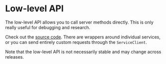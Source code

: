
# Low-level API

The low-level API allows you to call server methods directly. This is only really useful for debugging and research.

Check out the [source code](https://github.com/kinnay/ABN-Amro). There are wrappers around individual services, or you can send entirely custom requests through the `ServiceClient`.

Note that the low-level API is not necessarily stable and may change across releases.
